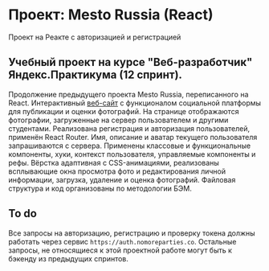 # Проект: Mesto Russia (React) 
Проект на Реакте с авторизацией и регистрацией

## Учебный проект на курсе "Веб-разработчик" Яндекс.Практикума (12 спринт).

Продолжение предыдущего проекта Mesto Russia, переписанного на React.
Интерактивный [веб-сайт](https://kogrms.github.io/mesto/) с функционалом социальной платформы для публикации и оценки фотографий. На странице отображаются фотографии, загруженные на сервер пользователем и другими студентами. Реализована регистрация и авторизация пользователей, применён React Router. Имя, описание и аватар текущего пользователя запрашиваются с сервера. Применены классовые и функциональные компоненты, хуки, контекст пользователя, управляемые компоненты и рефы. Вёрстка адаптивная с CSS-анимациями, реализованы всплывающие окна просмотра фото и редактирования личной информации, загрузка, удаление и оценка фотографий. Файловая структура и код организованы по методологии БЭМ.

## To do
Все запросы на авторизацию, регистрацию и проверку токена должны работать через сервис `https://auth.nomoreparties.co`. Остальные запросы, не относящиеся к этой проектной работе могут быть к бэкенду из предыдущих спринтов.
